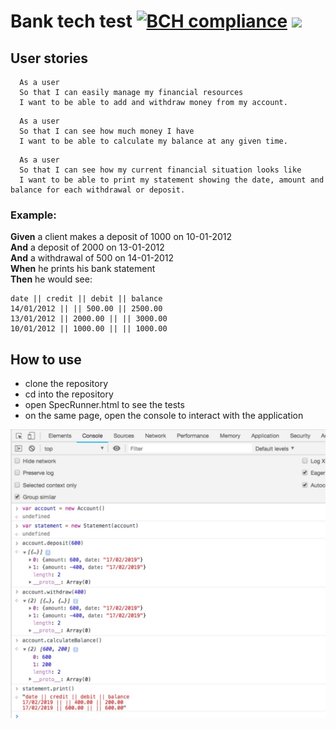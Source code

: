 # Bank tech test [![BCH compliance](https://bettercodehub.com/edge/badge/AlinaGoaga/BankTechTest?branch=master)](https://bettercodehub.com/) <a href="https://codeclimate.com/github/AlinaGoaga/BankTechTest/maintainability"><img src="https://api.codeclimate.com/v1/badges/85f078e7180acb8d9798/maintainability" /></a>

## User stories

```
  As a user
  So that I can easily manage my financial resources
  I want to be able to add and withdraw money from my account.
```
```
  As a user
  So that I can see how much money I have
  I want to be able to calculate my balance at any given time.
```
```
  As a user
  So that I can see how my current financial situation looks like
  I want to be able to print my statement showing the date, amount and balance for each withdrawal or deposit.
```

### Example:

**Given** a client makes a deposit of 1000 on 10-01-2012  
**And** a deposit of 2000 on 13-01-2012  
**And** a withdrawal of 500 on 14-01-2012  
**When** he prints his bank statement  
**Then** he would see:

```
date || credit || debit || balance
14/01/2012 || || 500.00 || 2500.00
13/01/2012 || 2000.00 || || 3000.00
10/01/2012 || 1000.00 || || 1000.00
```

## How to use

* clone the repository
* cd into the repository
* open SpecRunner.html to see the tests
* on the same page, open the console to interact with the application

![Interacting with the app](https://github.com/AlinaGoaga/BankTechTest/blob/master/images/console.jpeg)
